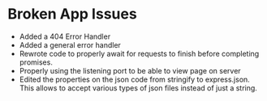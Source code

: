# Broken App Issues
- Added a 404 Error Handler
- Added a general error handler
- Rewrote code to properly await for requests to finish before completing promises.
- Properly using the listening port to be able to view page on server
- Edited the properties on the json code from stringify to express.json. This allows to accept various types of json files instead of just a string.